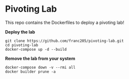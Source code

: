 # Pivoting Lab
This repo contains the Dockerfiles to deploy a pivoting lab!


**Deploy the lab**
```
git clone https://github.com/franc205/pivoting-lab.git
cd pivoting-lab
docker-compose up -d --build
```

**Remove the lab from your system**
```
docker-compose down -v --rmi all
docker builder prune -a
```
